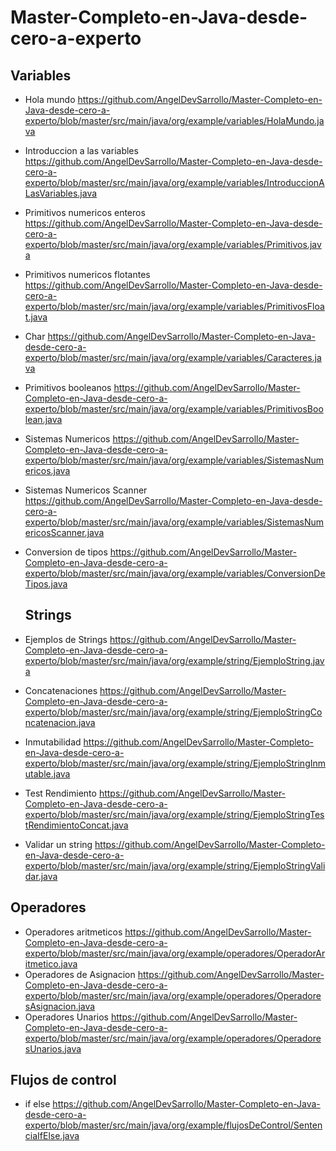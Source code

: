 # Master-Completo-en-Java-desde-cero-a-experto
## Variables
- Hola mundo https://github.com/AngelDevSarrollo/Master-Completo-en-Java-desde-cero-a-experto/blob/master/src/main/java/org/example/variables/HolaMundo.java
- Introduccion a las variables https://github.com/AngelDevSarrollo/Master-Completo-en-Java-desde-cero-a-experto/blob/master/src/main/java/org/example/variables/IntroduccionALasVariables.java
- Primitivos numericos enteros https://github.com/AngelDevSarrollo/Master-Completo-en-Java-desde-cero-a-experto/blob/master/src/main/java/org/example/variables/Primitivos.java
- Primitivos numericos flotantes https://github.com/AngelDevSarrollo/Master-Completo-en-Java-desde-cero-a-experto/blob/master/src/main/java/org/example/variables/PrimitivosFloat.java
- Char https://github.com/AngelDevSarrollo/Master-Completo-en-Java-desde-cero-a-experto/blob/master/src/main/java/org/example/variables/Caracteres.java
- Primitivos booleanos https://github.com/AngelDevSarrollo/Master-Completo-en-Java-desde-cero-a-experto/blob/master/src/main/java/org/example/variables/PrimitivosBoolean.java
- Sistemas Numericos https://github.com/AngelDevSarrollo/Master-Completo-en-Java-desde-cero-a-experto/blob/master/src/main/java/org/example/variables/SistemasNumericos.java
- Sistemas Numericos Scanner https://github.com/AngelDevSarrollo/Master-Completo-en-Java-desde-cero-a-experto/blob/master/src/main/java/org/example/variables/SistemasNumericosScanner.java
- Conversion de tipos https://github.com/AngelDevSarrollo/Master-Completo-en-Java-desde-cero-a-experto/blob/master/src/main/java/org/example/variables/ConversionDeTipos.java

  ## Strings
- Ejemplos de Strings https://github.com/AngelDevSarrollo/Master-Completo-en-Java-desde-cero-a-experto/blob/master/src/main/java/org/example/string/EjemploString.java
- Concatenaciones https://github.com/AngelDevSarrollo/Master-Completo-en-Java-desde-cero-a-experto/blob/master/src/main/java/org/example/string/EjemploStringConcatenacion.java
- Inmutabilidad https://github.com/AngelDevSarrollo/Master-Completo-en-Java-desde-cero-a-experto/blob/master/src/main/java/org/example/string/EjemploStringInmutable.java
- Test Rendimiento https://github.com/AngelDevSarrollo/Master-Completo-en-Java-desde-cero-a-experto/blob/master/src/main/java/org/example/string/EjemploStringTestRendimientoConcat.java
- Validar un string https://github.com/AngelDevSarrollo/Master-Completo-en-Java-desde-cero-a-experto/blob/master/src/main/java/org/example/string/EjemploStringValidar.java

## Operadores
- Operadores aritmeticos https://github.com/AngelDevSarrollo/Master-Completo-en-Java-desde-cero-a-experto/blob/master/src/main/java/org/example/operadores/OperadorAritmetico.java
- Operadores de Asignacion https://github.com/AngelDevSarrollo/Master-Completo-en-Java-desde-cero-a-experto/blob/master/src/main/java/org/example/operadores/OperadoresAsignacion.java
- Operadores Unarios https://github.com/AngelDevSarrollo/Master-Completo-en-Java-desde-cero-a-experto/blob/master/src/main/java/org/example/operadores/OperadoresUnarios.java

## Flujos de control
- if else https://github.com/AngelDevSarrollo/Master-Completo-en-Java-desde-cero-a-experto/blob/master/src/main/java/org/example/flujosDeControl/SentenciaIfElse.java
